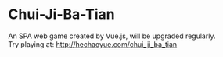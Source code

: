 # Chui-Ji-Ba-Tian

An SPA web game created by Vue.js, will be upgraded regularly. <br>
Try playing at: http://hechaoyue.com/chui_ji_ba_tian
